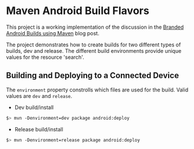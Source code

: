 Maven Android Build Flavors
====

This project is a working implementation of the discussion in the 
[Branded Android Builds using Maven](http://tech.ebuddy.com/2013/04/08/branded-android-builds-using-maven/)
blog post.

The project demonstrates how to create builds for two different types of builds,
dev and release. The different build environments provide unique values for the
resource 'search'.

Building and Deploying to a Connected Device
----

The <code>environment</code> property constrolls which files are used for 
the build. Valid values are <code>dev</code> and <code>release</code>.

* Dev build/install

````bash
$> mvn -Denvironment=dev package android:deploy
````

* Release build/install

````bash
$> mvn -Denvironment=release package android:deploy
````


